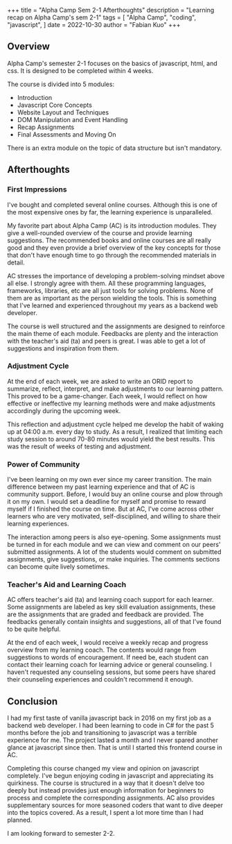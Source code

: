 +++
title = "Alpha Camp Sem 2-1 Afterthoughts"
description = "Learning recap on Alpha Camp's sem 2-1"
tags = [
    "Alpha Camp",
    "coding",
    "javascript",
]
date = 2022-10-30
author = "Fabian Kuo"
+++

## Overview

Alpha Camp's semester 2-1 focuses on the basics of javascript, html, and css. It is designed to be completed within 4 weeks.

The course is divided into 5 modules:

- Introduction
- Javascript Core Concepts
- Website Layout and Techniques
- DOM Manipulation and Event Handling
- Recap Assignments
- Final Assessments and Moving On

There is an extra module on the topic of data structure but isn't mandatory.

## Afterthoughts

### First Impressions

I've bought and completed several online courses. Although this is one of the most expensive ones by far, the learning experience is unparalleled.

My favorite part about Alpha Camp (AC) is its introduction modules. They give a well-rounded overview of the course and provide learning suggestions. The recommended books and online courses are all really good and they even provide a brief overview of the key concepts for those that don't have enough time to go through the recommended materials in detail.

AC stresses the importance of developing a problem-solving mindset above all else. I strongly agree with them. All these programming languages, frameworks, libraries, etc are all just tools for solving problems. None of them are as important as the person wielding the tools. This is something that I've learned and experienced throughout my years as a backend web developer.

The course is well structured and the assignments are designed to reinforce the main theme of each module. Feedbacks are plenty and the interaction with the teacher's aid (ta) and peers is great. I was able to get a lot of suggestions and inspiration from them.

### Adjustment Cycle

At the end of each week, we are asked to write an ORID report to summarize, reflect, interpret, and make adjustments to our learning pattern. This proved to be a game-changer. Each week, I would reflect on how effective or ineffective my learning methods were and make adjustments accordingly during the upcoming week.

This reflection and adjustment cycle helped me develop the habit of waking up at 04:00 a.m. every day to study. As a result, I realized that limiting each study session to around 70-80 minutes would yield the best results. This was the result of weeks of testing and adjustment.

### Power of Community

I've been learning on my own ever since my career transition. The main difference between my past learning experience and that of AC is community support. Before, I would buy an online course and plow through it on my own. I would set a deadline for myself and promise to reward myself if I finished the course on time. But at AC, I've come across other learners who are very motivated, self-disciplined, and willing to share their learning experiences.

The interaction among peers is also eye-opening. Some assignments must be turned in for each module and we can view and comment on our peers' submitted assignments. A lot of the students would comment on submitted assignments, give suggestions, or make inquiries. The comments sections can become quite lively sometimes.

### Teacher's Aid and Learning Coach

AC offers teacher's aid (ta) and learning coach support for each learner. Some assignments are labeled as key skill evaluation assignments, these are the assignments that are graded and feedback are provided. The feedbacks generally contain insights and suggestions, all of that I've found to be quite helpful.

At the end of each week, I would receive a weekly recap and progress overview from my learning coach. The contents would range from suggestions to words of encouragement. If need be, each student can contact their learning coach for learning advice or general counseling. I haven't requested any counseling sessions, but some peers have shared their counseling experiences and couldn't recommend it enough.

## Conclusion

I had my first taste of vanilla javascript back in 2016 on my first job as a backend web developer. I had been learning to code in C# for the past 5 months before the job and transitioning to javascript was a terrible experience for me. The project lasted a month and I never spared another glance at javascript since then. That is until I started this frontend course in AC.

Completing this course changed my view and opinion on javascript completely. I've begun enjoying coding in javascript and appreciating its quirkiness. The course is structured in a way that it doesn't delve too deeply but instead provides just enough information for beginners to process and complete the corresponding assignments. AC also provides supplementary sources for more seasoned coders that want to dive deeper into the topics covered. As a result, I spent a lot more time than I had planned.

I am looking forward to semester 2-2.
